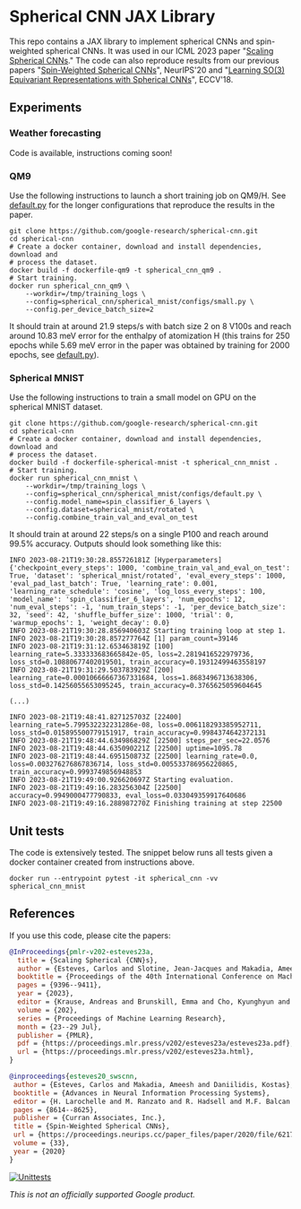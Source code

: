 # Spherical CNN JAX Library

This repo contains a JAX library to implement spherical CNNs and spin-weighted
spherical CNNs. It was used in our ICML 2023 paper "[Scaling Spherical
CNNs](https://arxiv.org/abs/2306.05420)." The code can also reproduce results
from our previous papers "[Spin-Weighted Spherical
CNNs](http://arxiv.org/abs/2006.10731)", NeurIPS'20 and "[Learning SO(3)
Equivariant Representations with Spherical
CNNs](https://arxiv.org/pdf/1711.06721)", ECCV'18.

## Experiments

### Weather forecasting

Code is available, instructions coming soon!

### QM9

Use the following instructions to launch a short training job on QM9/H. See
[default.py](https://github.com/google-research/spherical-cnn/blob/main/spherical_cnn/molecules/configs/default.py)
for the longer configurations that reproduce the results in the paper.

```shell
git clone https://github.com/google-research/spherical-cnn.git
cd spherical-cnn
# Create a docker container, download and install dependencies, download and
# process the dataset.
docker build -f dockerfile-qm9 -t spherical_cnn_qm9 .
# Start training.
docker run spherical_cnn_qm9 \
    --workdir=/tmp/training_logs \
    --config=spherical_cnn/spherical_mnist/configs/small.py \
    --config.per_device_batch_size=2
```

It should train at around 21.9 steps/s with batch size 2 on 8 V100s and reach
around 10.83 meV error for the enthalpy of atomization H (this trains for 250
epochs while 5.69 meV error in the paper was obtained by training for 2000
epochs, see
[default.py](https://github.com/google-research/spherical-cnn/blob/main/spherical_cnn/molecules/configs/default.py)).

### Spherical MNIST

Use the following instructions to train a small model on GPU on the spherical
MNIST dataset.

```shell
git clone https://github.com/google-research/spherical-cnn.git
cd spherical-cnn
# Create a docker container, download and install dependencies, download and
# process the dataset.
docker build -f dockerfile-spherical-mnist -t spherical_cnn_mnist .
# Start training.
docker run spherical_cnn_mnist \
    --workdir=/tmp/training_logs \
    --config=spherical_cnn/spherical_mnist/configs/default.py \
    --config.model_name=spin_classifier_6_layers \
    --config.dataset=spherical_mnist/rotated \
    --config.combine_train_val_and_eval_on_test
```

It should train at around 22 steps/s on a single P100 and reach around 99.5%
accuracy. Outputs should look something like this:

```
INFO 2023-08-21T19:30:28.855726181Z [Hyperparameters] {'checkpoint_every_steps': 1000, 'combine_train_val_and_eval_on_test': True, 'dataset': 'spherical_mnist/rotated', 'eval_every_steps': 1000, 'eval_pad_last_batch': True, 'learning_rate': 0.001, 'learning_rate_schedule': 'cosine', 'log_loss_every_steps': 100, 'model_name': 'spin_classifier_6_layers', 'num_epochs': 12, 'num_eval_steps': -1, 'num_train_steps': -1, 'per_device_batch_size': 32, 'seed': 42, 'shuffle_buffer_size': 1000, 'trial': 0, 'warmup_epochs': 1, 'weight_decay': 0.0}
INFO 2023-08-21T19:30:28.856940603Z Starting training loop at step 1.
INFO 2023-08-21T19:30:28.857277764Z [1] param_count=39146
INFO 2023-08-21T19:31:12.653463819Z [100] learning_rate=5.333333683665842e-05, loss=2.2819416522979736, loss_std=0.10880677402019501, train_accuracy=0.19312499463558197
INFO 2023-08-21T19:31:29.503783929Z [200] learning_rate=0.00010666667367331684, loss=1.8683496713638306, loss_std=0.14256055653095245, train_accuracy=0.3765625059604645

(...)

INFO 2023-08-21T19:48:41.827125703Z [22400] learning_rate=5.799532232231286e-08, loss=0.006118293385952711, loss_std=0.015895500779151917, train_accuracy=0.9984374642372131
INFO 2023-08-21T19:48:44.634986829Z [22500] steps_per_sec=22.0576
INFO 2023-08-21T19:48:44.635090221Z [22500] uptime=1095.78
INFO 2023-08-21T19:48:44.695150873Z [22500] learning_rate=0.0, loss=0.003276276867836714, loss_std=0.005533786956220865, train_accuracy=0.9993749856948853
INFO 2023-08-21T19:49:00.926620697Z Starting evaluation.
INFO 2023-08-21T19:49:16.283256304Z [22500] accuracy=0.9949000477790833, eval_loss=0.033049359917640686
INFO 2023-08-21T19:49:16.288987270Z Finishing training at step 22500
```

## Unit tests

The code is extensively tested. The snippet below runs all tests given a docker
container created from instructions above.

```shell
docker run --entrypoint pytest -it spherical_cnn -vv spherical_cnn_mnist
```

## References

If you use this code, please cite the papers:

```bibtex
@InProceedings{pmlr-v202-esteves23a,
  title = {Scaling Spherical {CNN}s},
  author = {Esteves, Carlos and Slotine, Jean-Jacques and Makadia, Ameesh},
  booktitle = {Proceedings of the 40th International Conference on Machine Learning},
  pages = {9396--9411},
  year = {2023},
  editor = {Krause, Andreas and Brunskill, Emma and Cho, Kyunghyun and Engelhardt, Barbara and Sabato, Sivan and Scarlett, Jonathan},
  volume = {202},
  series = {Proceedings of Machine Learning Research},
  month = {23--29 Jul},
  publisher = {PMLR},
  pdf = {https://proceedings.mlr.press/v202/esteves23a/esteves23a.pdf},
  url = {https://proceedings.mlr.press/v202/esteves23a.html},
}
```

```bibtex
@inproceedings{esteves20_swscnn,
 author = {Esteves, Carlos and Makadia, Ameesh and Daniilidis, Kostas},
 booktitle = {Advances in Neural Information Processing Systems},
 editor = {H. Larochelle and M. Ranzato and R. Hadsell and M.F. Balcan and H. Lin},
 pages = {8614--8625},
 publisher = {Curran Associates, Inc.},
 title = {Spin-Weighted Spherical CNNs},
 url = {https://proceedings.neurips.cc/paper_files/paper/2020/file/6217b2f7e4634fa665d31d3b4df81b56-Paper.pdf},
 volume = {33},
 year = {2020}
}
```

[![Unittests](https://github.com/google-research/spherical-cnn/actions/workflows/pytest_and_autopublish.yml/badge.svg)](https://github.com/google-research/spherical-cnn/actions/workflows/pytest_and_autopublish.yml)

*This is not an officially supported Google product.*
